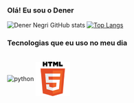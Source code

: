 ### Olá! Eu sou o Dener

![Dener Negri GitHub stats](https://github-readme-stats.vercel.app/api?username=DenerMilGrau&show_icons=true&theme=tokyonight)
[![Top Langs](https://github-readme-stats.vercel.app/api/top-langs/?username=DenerMilGrau&langs_count=8)](https://github.com/anuraghazra/github-readme-stats)

### Tecnologias que eu uso no meu dia

<div style="display: inline_block"></br>

<img align="center" alt="python"  src="https://img.shields.io/badge/Python-3776AB?style=for-the-badge&logo=python&logoColor=white">
<img align="center" alt="python" height="80px" src="https://raw.githubusercontent.com/github/explore/80688e429a7d4ef2fca1e82350fe8e3517d3494d/topics/html/html.png">
</div>
